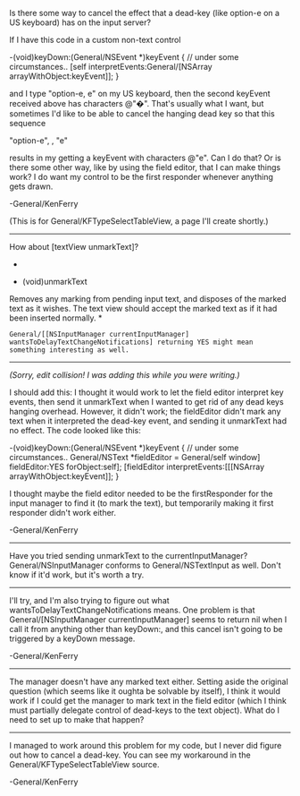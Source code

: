 Is there some way to cancel the effect that a dead-key (like option-e on a US keyboard) has on the input server?

If I have this code in a custom non-text control

    
-(void)keyDown:(General/NSEvent *)keyEvent
{
     // under some circumstances..
     [self interpretEvents:General/[NSArray arrayWithObject:keyEvent]];
}


and I type "option-e, e" on my US keyboard, then the second keyEvent received above has characters @"�".  That's usually what I want, but sometimes I'd like to be able to cancel the hanging dead key so that this sequence

"option-e", <cancel-dead-key>, "e" 

results in my getting a keyEvent with characters @"e".  Can I do that?  Or is there some other way, like by using the field editor, that I can make things work?  I do want my control to be the first responder whenever anything gets drawn.

-General/KenFerry

(This is for General/KFTypeSelectTableView, a page I'll create shortly.)

----

How about     [textView unmarkText]?

*
- (void)unmarkText

Removes any marking from pending input text, and disposes of the marked text as it wishes. The text view should accept the marked text as if it had been inserted normally.
*

    General/[[NSInputManager currentInputManager] wantsToDelayTextChangeNotifications] returning YES might mean something interesting as well.

----

*(Sorry, edit collision! I was adding this while you were writing.)*

I should add this:  I thought it would work to let the field editor interpret key events, then send it     unmarkText when I wanted to get rid of any dead keys hanging overhead.  However, it didn't work; the fieldEditor didn't mark any text when it interpreted the dead-key event, and sending it     unmarkText had no effect.  The code looked like this:

    
-(void)keyDown:(General/NSEvent *)keyEvent
{
     // under some circumstances..
    General/NSText *fieldEditor = General/self window] fieldEditor:YES forObject:self]; 
    [fieldEditor interpretEvents:[[[NSArray arrayWithObject:keyEvent]];
}


I thought maybe the field editor needed to be the firstResponder for the input manager to find it (to mark the text), but temporarily making it first responder didn't work either.

-General/KenFerry 

----

Have you tried sending     unmarkText to the     currentInputManager? General/NSInputManager conforms to General/NSTextInput as well. Don't know if it'd work, but it's worth a try.

----

I'll try, and I'm also trying to figure out what wantsToDelayTextChangeNotifications means.  One problem is that     General/[NSInputManager currentInputManager] seems to return nil when I call it from anything other than     keyDown:, and this cancel isn't going to be triggered by a keyDown message.

-General/KenFerry

----

The manager doesn't have any marked text either.  Setting aside the original question (which seems like it oughta be solvable by itself), I think it would work if I could get the manager to mark text in the field editor (which I think must partially delegate control of dead-keys to the text object).  What do I need to set up to make that happen?

----

I managed to work around this problem for my code, but I never did figure out how to cancel a dead-key.  You can see my workaround in the General/KFTypeSelectTableView source.

-General/KenFerry